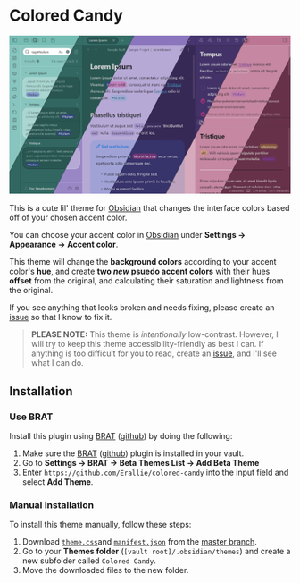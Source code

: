# Colored Candy
![Colored Candy Preview](Attachments/colored-candy-combined-preview-2.png)

This is a cute lil' theme for [Obsidian](https://obsidian.md/) that changes the interface colors based off of your chosen accent color.

You can choose your accent color in [Obsidian](https://obsidian.md/) under **Settings → Appearance → Accent color**.

This theme will change the **background colors** according to your accent color's **hue**, and create **two *new* psuedo accent colors** with their hues **offset** from the original, and calculating their saturation and lightness from the original.

If you see anything that looks broken and needs fixing, please create an [issue](https://github.com/Erallie/colored-candy/issues) so that I know to fix it.

> **PLEASE NOTE:** This theme is *intentionally* low-contrast. However, I will try to keep this theme accessibility-friendly as best I can. If anything is too difficult for you to read, create an [issue](https://github.com/Erallie/colored-candy/issues), and I'll see what I can do.

## Installation
### Use BRAT
Install this plugin using [BRAT](obsidian://show-plugin?id=obsidian42-brat) ([github](https://github.com/TfTHacker/obsidian42-brat)) by doing the following:
1. Make sure the [BRAT](obsidian://show-plugin?id=obsidian42-brat) ([github](https://github.com/TfTHacker/obsidian42-brat)) plugin is installed in your vault.
2. Go to **Settings → BRAT → Beta Themes List → Add Beta Theme**
3. Enter `https://github.com/Erallie/colored-candy` into the input field and select **Add Theme**.
### Manual installation
To install this theme manually, follow these steps:
1. Download [`theme.css`](https://github.com/Erallie/colored-candy/blob/master/theme.css)and [`manifest.json`](https://github.com/Erallie/colored-candy/blob/master/manifest.json) from the [master branch](https://github.com/Erallie/colored-candy/tree/master).
2. Go to your **Themes folder** (`[vault root]/.obsidian/themes`) and create a new subfolder called `Colored Candy`.
3. Move the downloaded files to the new folder.